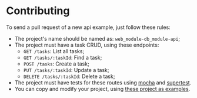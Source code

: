 # Contributing

To send a pull request of a new api example, just follow these rules:

* The project's name should be named as: `web_module-db_module-api`;
* The project must have a task CRUD, using these endpoints:
  * `GET /tasks`: List all tasks;
  * `GET /tasks/:taskId`: Find a task;
  * `POST /tasks`: Create a task;
  * `PUT /tasks/:taskId`: Update a task;
  * `DELETE /tasks/:taskId`: Delete a task;
* The project must have tests for these routes using [mocha](https://www.npmjs.com/package/mocha) and [supertest](https://www.npmjs.com/package/supertest).
* You can copy and modify your project, using [these project as examples](https://github.com/caio-ribeiro-pereira/node-api-examples/tree/master/express-mongoose-api).
